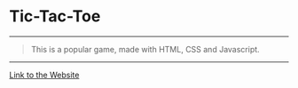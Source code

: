 # Tic-Tac-Toe 

---------------------------------------

> This is a popular game, made with HTML, CSS and Javascript.

---------------------------------------

[Link to the Website]([https://goglikooo.github.io/tictactoe/)

